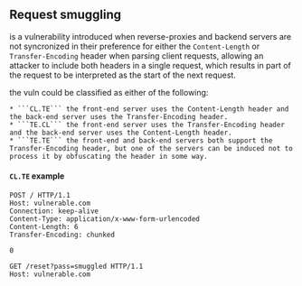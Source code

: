 ## Request smuggling
is a vulnerability introduced when reverse-proxies and backend servers are not syncronized in their preference for either the ```Content-Length```
or ```Transfer-Encoding``` header when parsing client requests, allowing an attacker to include both headers in a single request,
which results in part of the request to be interpreted as the start of the next request.


the vuln could be classified as either of the following:

    * ```CL.TE``` the front-end server uses the Content-Length header and the back-end server uses the Transfer-Encoding header.
    * ```TE.CL``` the front-end server uses the Transfer-Encoding header and the back-end server uses the Content-Length header.
    * ```TE.TE``` the front-end and back-end servers both support the Transfer-Encoding header, but one of the servers can be induced not to process it by obfuscating the header in some way.

#### ```CL.TE``` example
```
POST / HTTP/1.1
Host: vulnerable.com
Connection: keep-alive
Content-Type: application/x-www-form-urlencoded
Content-Length: 6
Transfer-Encoding: chunked

0

GET /reset?pass=smuggled HTTP/1.1
Host: vulnerable.com
```
